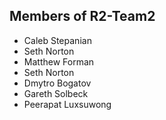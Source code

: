 ## Members of R2-Team2

- Caleb Stepanian
- Seth Norton
- Matthew Forman
- Seth Norton
- Dmytro Bogatov
- Gareth Solbeck
- Peerapat Luxsuwong
